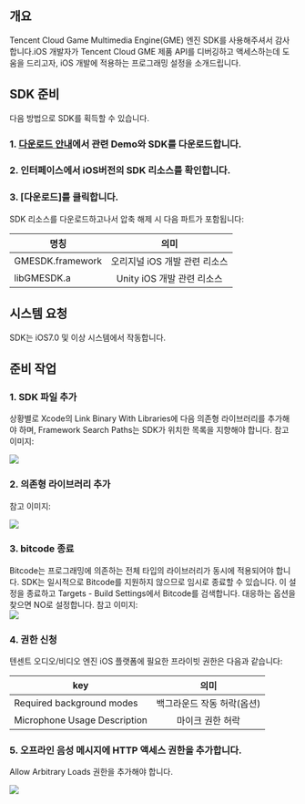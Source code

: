 ## 개요

Tencent Cloud Game Multimedia Engine(GME) 엔진 SDK를 사용해주셔서 감사합니다.iOS 개발자가 Tencent Cloud GME 제품 API를 디버깅하고 액세스하는데 도움을 드리고자, iOS 개발에 적용하는 프로그래밍 설정을 소개드립니다.

## SDK  준비

다음 방법으로 SDK를 획득할 수 있습니다. 

### 1. [다운로드 안내](https://intl.cloud.tencent.com/document/product/607/18521)에서 관련 Demo와 SDK를 다운로드합니다.

### 2. 인터페이스에서 iOS버전의 SDK 리소스를 확인합니다. 

### 3. [다운로드]를 클릭합니다.

SDK 리소스를 다운로드하고나서 압축 해제 시 다음 파트가 포함됩니다:

|명칭     | 의미   |
| ------------- |:-------------:|
|GMESDK.framework|오리지널 iOS 개발 관련 리소스|
|libGMESDK.a|Unity iOS 개발 관련 리소스|

## 시스템 요청

SDK는 iOS7.0 및 이상 시스템에서 작동합니다.

## 준비 작업

### 1. SDK 파일 추가

상황별로 Xcode의 Link Binary With Libraries에 다음 의존형 라이브러리를 추가해야 하며, Framework Search Paths는 SDK가 위치한 목록을 지향해야 합니다. 참고 이미지:  

![](https://main.qcloudimg.com/raw/9dd8d458734bc6e475581049e6cf26b1.png)

### 2. 의존형 라이브러리 추가

참고 이미지:  

![](https://main.qcloudimg.com/raw/b6156b8c7a596248c148607070e38f67.png)

### 3. bitcode 종료

Bitcode는 프로그래밍에 의존하는 전체 타입의 라이브러리가 동시에 적용되어야 합니다. SDK는 일시적으로 Bitcode를 지원하지 않으므로 임시로 종료할 수 있습니다. 
이 설정을 종료하고 Targets - Build Settings에서 Bitcode를 검색합니다. 대응하는 옵션을 찾으면 NO로 설정합니다. 
참고 이미지:  
![](https://main.qcloudimg.com/raw/82c628e8a7d9a4bebc842c8545d9563a.png)

### 4. 권한 신청

텐센트 오디오/비디오 엔진 iOS 플랫폼에 필요한 프라이빗 권한은 다음과 같습니다:

|key     | 의미   |
| ------------- |:-------------:|
|Required background modes     |백그라운드 작동 허락(옵션)|
|Microphone Usage Description   |마이크 권한 허락|

### 5. 오프라인 음성 메시지에 HTTP 액세스 권한을 추가합니다.
Allow Arbitrary Loads 권한을 추가해야 합니다.

![](https://main.qcloudimg.com/raw/1aebf9111fd95e3e6b6fb4eb08193a26.png)
